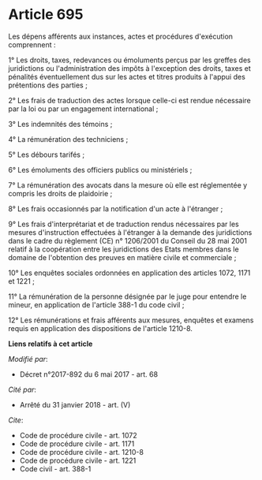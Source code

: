 # Article 695

Les dépens afférents aux instances, actes et procédures d'exécution comprennent :

1° Les droits, taxes, redevances ou émoluments perçus par les greffes des juridictions ou l'administration des impôts à
l'exception des droits, taxes et pénalités éventuellement dus sur les actes et titres produits à l'appui des prétentions des
parties ;

2° Les frais de traduction des actes lorsque celle-ci est rendue nécessaire par la loi ou par un engagement international ;

3° Les indemnités des témoins ;

4° La rémunération des techniciens ;

5° Les débours tarifés ;

6° Les émoluments des officiers publics ou ministériels ;

7° La rémunération des avocats dans la mesure où elle est réglementée y compris les droits de plaidoirie ;

8° Les frais occasionnés par la notification d'un acte à l'étranger ;

9° Les frais d'interprétariat et de traduction rendus nécessaires par les mesures d'instruction effectuées à l'étranger à la
demande des juridictions dans le cadre du règlement (CE) n° 1206/2001 du Conseil du 28 mai 2001 relatif à la coopération
entre les juridictions des Etats membres dans le domaine de l'obtention des preuves en matière civile et commerciale ;

10° Les enquêtes sociales ordonnées en application des articles 1072, 1171 et 1221 ;

11° La rémunération de la personne désignée par le juge pour entendre le mineur, en application de l'article 388-1 du code
civil ;

12° Les rémunérations et frais afférents aux mesures, enquêtes et examens requis en application des dispositions de l'article
1210-8.

**Liens relatifs à cet article**

_Modifié par_:

  - Décret n°2017-892 du 6 mai 2017 - art. 68

_Cité par_:

  - Arrêté du 31 janvier 2018 - art. (V)

_Cite_:

  - Code de procédure civile - art. 1072
  - Code de procédure civile - art. 1171
  - Code de procédure civile - art. 1210-8
  - Code de procédure civile - art. 1221
  - Code civil - art. 388-1
